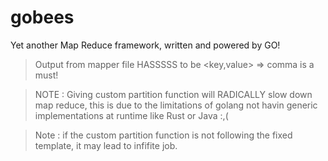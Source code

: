 # gobees
Yet another Map Reduce framework, written and powered by GO!

> Output from mapper file HASSSSS to be <key,value> => comma is a must!

> NOTE : Giving custom partition function will RADICALLY slow down map reduce, this is due to the limitations of golang not havin generic implementations at runtime like Rust or Java :,(

> Note : if the  custom partition function is not following the fixed template, it may lead to infifite job.
